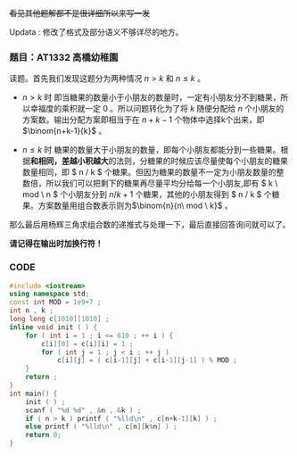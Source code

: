 ~~看见其他题解都不是很详细所以来写一发~~

Updata : 修改了格式及部分语义不够详尽的地方。

### 题目：AT1332 高橋幼稚園

读题。首先我们发现这题分为两种情况 $n>k$ 和 $n \le k$ 。

-  $n>k$ 时
即当糖果的数量小于小朋友的数量时，一定有小朋友分不到糖果，所以幸福度的乘积就一定 $0$ 。所以问题转化为了将 $k$ 随便分配给 $n$ 个小朋友的方案数。输出分配方案即相当于在 $n+k-1$ 个物体中选择k个出来，即  $\binom{n+k-1}{k}$  。



- $n \le k$ 时 
糖果的数量大于小朋友的数量，即每个小朋友都能分到一些糖果。根据**和相同，差越小积越大**的法则，分糖果的时候应该尽量使每个小朋友的糖果数量相同，即  $ n / k $ 个糖果。但因为糖果的数量不一定为小朋友数量的整数倍，所以我们可以把剩下的糖果再尽量平均分给每一个小朋友,即有 $ k \ mod  \ n $ 个小朋友分到 $n/k+1$ 个糖果，其他的小朋友得到 $ n / k $ 个糖果。方案数量用组合数表示则为$\binom{n}{n\ mod \ k}$ 。

那么最后用杨辉三角求组合数的递推式与处理一下，最后直接回答询问就可以了。

**请记得在输出时加换行符！**

### CODE
```cpp
#include <iostream>
using namespace std;
const int MOD = 1e9+7 ; 
int n , k ; 
long long c[1010][1010] ; 
inline void init ( ) { 
	for ( int i = 1 ; i <= 610 ; ++ i ) {
		c[i][0] = c[i][i] = 1 ; 
		for ( int j = 1 ; j < i ; ++ j ) 
			c[i][j] = ( c[i-1][j] + c[i-1][j-1] ) % MOD ; 
	}
	return ; 
}
int main() {
	init ( ) ; 
	scanf ( "%d %d" , &n , &k ) ; 
	if ( n > k ) printf ( "%lld\n" , c[n+k-1][k] ) ; 
	else printf ( "%lld\n" , c[n][k%n] ) ; 
	return 0;
}

```
